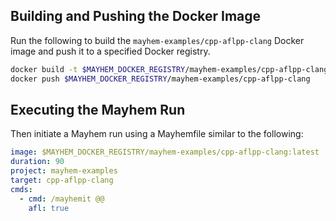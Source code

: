 ## Building and Pushing the Docker Image

Run the following to build the `mayhem-examples/cpp-aflpp-clang` Docker image and push it to a specified Docker registry.

```sh
docker build -t $MAYHEM_DOCKER_REGISTRY/mayhem-examples/cpp-aflpp-clang .
docker push $MAYHEM_DOCKER_REGISTRY/mayhem-examples/cpp-aflpp-clang
```

## Executing the Mayhem Run

Then initiate a Mayhem run using a Mayhemfile similar to the following:

```yaml
image: $MAYHEM_DOCKER_REGISTRY/mayhem-examples/cpp-aflpp-clang:latest
duration: 90
project: mayhem-examples
target: cpp-aflpp-clang
cmds:
  - cmd: /mayhemit @@
    afl: true
```
